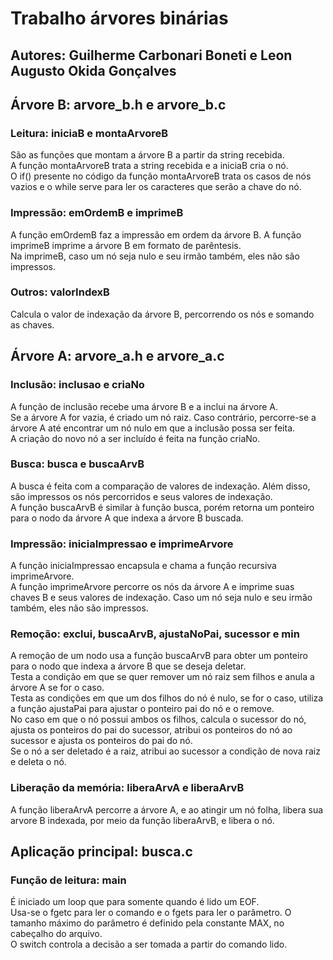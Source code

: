# Trabalho árvores binárias
## Autores: Guilherme Carbonari Boneti e Leon Augusto Okida Gonçalves

## Árvore B: arvore_b.h e arvore_b.c
### Leitura: iniciaB e montaArvoreB
São as funções que montam a árvore B a partir da string recebida.  
A função montaArvoreB trata a string recebida e a iniciaB cria o nó.  
O if() presente no código da função montaArvoreB trata os casos de nós vazios e o while serve para ler os caracteres que serão a chave do nó.

### Impressão: emOrdemB e imprimeB
A função emOrdemB faz a impressão em ordem da árvore B. A função imprimeB imprime a árvore B em formato de parêntesis.  
Na imprimeB, caso um nó seja nulo e seu irmão também, eles não são impressos.

### Outros: valorIndexB
Calcula o valor de indexação da árvore B, percorrendo os nós e somando as chaves.

## Árvore A: arvore_a.h e arvore_a.c
### Inclusão: inclusao e criaNo
A função de inclusão recebe uma árvore B e a inclui na árvore A.  
Se a árvore A for vazia, é criado um nó raiz. Caso contrário, percorre-se a árvore A até encontrar um nó nulo em que a inclusão possa ser feita.  
A criação do novo nó a ser incluído é feita na função criaNo.

### Busca: busca e buscaArvB
A busca é feita com a comparação de valores de indexação. Além disso, são impressos os nós percorridos e seus valores de indexação.  
A função buscaArvB é similar à função busca, porém retorna um ponteiro para o nodo da árvore A que indexa a árvore B buscada.

### Impressão: iniciaImpressao e imprimeArvore
A função iniciaImpressao encapsula e chama a função recursiva imprimeArvore.  
A função imprimeArvore percorre os nós da árvore A e imprime suas chaves B e seus valores de indexação. Caso um nó seja nulo e seu irmão também, eles não são impressos.

### Remoção: exclui, buscaArvB, ajustaNoPai, sucessor e min
A remoção de um nodo usa a função buscaArvB para obter um ponteiro para o nodo que indexa a árvore B que se deseja deletar.  
Testa a condição em que se quer remover um nó raiz sem filhos e anula a árvore A se for o caso.  
Testa as condições em que um dos filhos do nó é nulo, se for o caso, utiliza a função ajustaPai para ajustar o ponteiro pai do nó e o remove.  
No caso em que o nó possui ambos os filhos, calcula o sucessor do nó, ajusta os ponteiros do pai do sucessor, atribui os ponteiros do nó ao sucessor e ajusta os ponteiros do pai do nó.  
Se o nó a ser deletado é a raiz, atribui ao sucessor a condição de nova raiz e deleta o nó.

### Liberação da memória: liberaArvA e liberaArvB
A função liberaArvA percorre a árvore A, e ao atingir um nó folha, libera sua arvore B indexada, por meio da função liberaArvB, e libera o nó.

## Aplicação principal: busca.c
### Função de leitura: main
É iniciado um loop que para somente quando é lido um EOF.  
Usa-se o fgetc para ler o comando e o fgets para ler o parâmetro. O tamanho máximo do parâmetro é definido pela constante MAX, no cabeçalho do arquivo.  
O switch controla a decisão a ser tomada a partir do comando lido.